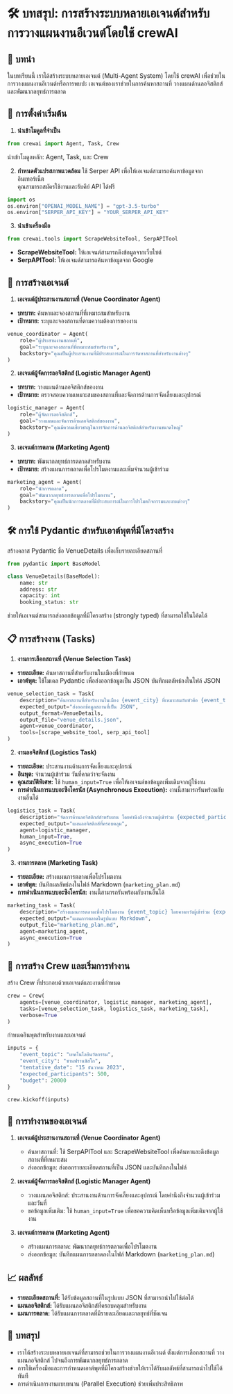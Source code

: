 
# 🛠️ บทสรุป: การสร้างระบบหลายเอเจนต์สำหรับการวางแผนงานอีเวนต์โดยใช้ crewAI

## 📖 บทนำ
ในบทเรียนนี้ เราได้สร้างระบบหลายเอเจนต์ (Multi-Agent System) โดยใช้ crewAI เพื่อช่วยในการวางแผนงานอีเวนต์หรือการพบปะ เอเจนต์ของเราช่วยในการค้นหาสถานที่ วางแผนด้านลอจิสติกส์ และพัฒนากลยุทธ์การตลาด

## 🚀 การตั้งค่าเริ่มต้น
1. **นำเข้าโมดูลที่จำเป็น**
```python
from crewai import Agent, Task, Crew
```
นำเข้าโมดูลหลัก: Agent, Task, และ Crew

2. **กำหนดตัวแปรสภาพแวดล้อม**
ใช้ Serper API เพื่อให้เอเจนต์สามารถค้นหาข้อมูลจากอินเทอร์เน็ต  
คุณสามารถสมัครใช้งานและรับคีย์ API ได้ฟรี
```python
import os
os.environ["OPENAI_MODEL_NAME"] = "gpt-3.5-turbo"
os.environ["SERPER_API_KEY"] = "YOUR_SERPER_API_KEY"
```

3. **นำเข้าเครื่องมือ**
```python
from crewai.tools import ScrapeWebsiteTool, SerpAPITool
```
- **ScrapeWebsiteTool:** ให้เอเจนต์สามารถดึงข้อมูลจากเว็บไซต์
- **SerpAPITool:** ให้เอเจนต์สามารถค้นหาข้อมูลจาก Google

## 👥 การสร้างเอเจนต์
1. **เอเจนต์ผู้ประสานงานสถานที่ (Venue Coordinator Agent)**
- **บทบาท:** ค้นหาและจองสถานที่ที่เหมาะสมสำหรับงาน
- **เป้าหมาย:** ระบุและจองสถานที่ตามความต้องการของงาน
```python
venue_coordinator = Agent(
    role="ผู้ประสานงานสถานที่",
    goal="ระบุและจองสถานที่ที่เหมาะสมสำหรับงาน",
    backstory="คุณเป็นผู้ประสานงานที่มีประสบการณ์ในการจัดหาสถานที่สำหรับงานต่างๆ"
)
```

2. **เอเจนต์ผู้จัดการลอจิสติกส์ (Logistic Manager Agent)**
- **บทบาท:** วางแผนด้านลอจิสติกส์ของงาน
- **เป้าหมาย:** ตรวจสอบความเหมาะสมของสถานที่และจัดการด้านการจัดเลี้ยงและอุปกรณ์
```python
logistic_manager = Agent(
    role="ผู้จัดการลอจิสติกส์",
    goal="วางแผนและจัดการด้านลอจิสติกส์ของงาน",
    backstory="คุณมีความเชี่ยวชาญในการจัดการด้านลอจิสติกส์สำหรับงานขนาดใหญ่"
)
```

3. **เอเจนต์การตลาด (Marketing Agent)**
- **บทบาท:** พัฒนากลยุทธ์การตลาดสำหรับงาน
- **เป้าหมาย:** สร้างแผนการตลาดเพื่อโปรโมตงานและเพิ่มจำนวนผู้เข้าร่วม
```python
marketing_agent = Agent(
    role="นักการตลาด",
    goal="พัฒนากลยุทธ์การตลาดเพื่อโปรโมตงาน",
    backstory="คุณเป็นนักการตลาดที่มีประสบการณ์ในการโปรโมตกิจกรรมและงานต่างๆ"
)
```

## 🛠️ การใช้ Pydantic สำหรับเอาต์พุตที่มีโครงสร้าง
สร้างคลาส Pydantic ชื่อ VenueDetails เพื่อเก็บรายละเอียดสถานที่
```python
from pydantic import BaseModel

class VenueDetails(BaseModel):
    name: str
    address: str
    capacity: int
    booking_status: str
```
ช่วยให้เอเจนต์สามารถส่งออกข้อมูลที่มีโครงสร้าง (strongly typed) ที่สามารถใช้ในโค้ดได้

## 📋 การสร้างงาน (Tasks)
1. **งานการเลือกสถานที่ (Venue Selection Task)**
- **รายละเอียด:** ค้นหาสถานที่สำหรับงานในเมืองที่กำหนด
- **เอาต์พุต:** ใช้โมเดล Pydantic เพื่อส่งออกข้อมูลเป็น JSON บันทึกผลลัพธ์ลงในไฟล์ JSON
```python
venue_selection_task = Task(
    description="ค้นหาสถานที่สำหรับงานในเมือง {event_city} ที่เหมาะสมกับหัวข้อ {event_topic}",
    expected_output="ส่งออกข้อมูลสถานที่เป็น JSON",
    output_format=VenueDetails,
    output_file="venue_details.json",
    agent=venue_coordinator,
    tools=[scrape_website_tool, serp_api_tool]
)
```

2. **งานลอจิสติกส์ (Logistics Task)**
- **รายละเอียด:** ประสานงานด้านการจัดเลี้ยงและอุปกรณ์
- **อินพุต:** จำนวนผู้เข้าร่วม วันที่คาดว่าจะจัดงาน  
- **คุณสมบัติพิเศษ:** ใช้ `human_input=True` เพื่อให้เอเจนต์ขอข้อมูลเพิ่มเติมจากผู้ใช้งาน  
- **การดำเนินการแบบอะซิงโครนัส (Asynchronous Execution):** งานนี้สามารถรันพร้อมกับงานอื่นได้
```python
logistics_task = Task(
    description="จัดการด้านลอจิสติกส์สำหรับงาน โดยคำนึงถึงจำนวนผู้เข้าร่วม {expected_participants} และวันที่ {tentative_date}",
    expected_output="แผนลอจิสติกส์ที่ครอบคลุม",
    agent=logistic_manager,
    human_input=True,
    async_execution=True
)
```

3. **งานการตลาด (Marketing Task)**
- **รายละเอียด:** สร้างแผนการตลาดเพื่อโปรโมตงาน
- **เอาต์พุต:** บันทึกผลลัพธ์ลงในไฟล์ Markdown (`marketing_plan.md`)  
- **การดำเนินการแบบอะซิงโครนัส:** งานนี้สามารถรันพร้อมกับงานอื่นได้
```python
marketing_task = Task(
    description="สร้างแผนการตลาดเพื่อโปรโมตงาน {event_topic} โดยคาดหวังผู้เข้าร่วม {expected_participants} คน",
    expected_output="แผนการตลาดในรูปแบบ Markdown",
    output_file="marketing_plan.md",
    agent=marketing_agent,
    async_execution=True
)
```

## 🤖 การสร้าง Crew และเริ่มการทำงาน
สร้าง Crew ที่ประกอบด้วยเอเจนต์และงานที่กำหนด
```python
crew = Crew(
    agents=[venue_coordinator, logistic_manager, marketing_agent],
    tasks=[venue_selection_task, logistics_task, marketing_task],
    verbose=True
)
```

กำหนดอินพุตสำหรับงานและเอเจนต์
```python
inputs = {
    "event_topic": "เทคโนโลยีนวัตกรรม",
    "event_city": "ซานฟรานซิสโก",
    "tentative_date": "15 ธันวาคม 2023",
    "expected_participants": 500,
    "budget": 20000
}

crew.kickoff(inputs)
```

## 💼 การทำงานของเอเจนต์
1. **เอเจนต์ผู้ประสานงานสถานที่ (Venue Coordinator Agent)**
   - ค้นหาสถานที่: ใช้ SerpAPITool และ ScrapeWebsiteTool เพื่อค้นหาและดึงข้อมูลสถานที่ที่เหมาะสม
   - ส่งออกข้อมูล: ส่งออกรายละเอียดสถานที่เป็น JSON และบันทึกลงในไฟล์

2. **เอเจนต์ผู้จัดการลอจิสติกส์ (Logistic Manager Agent)**
   - วางแผนลอจิสติกส์: ประสานงานด้านการจัดเลี้ยงและอุปกรณ์ โดยคำนึงถึงจำนวนผู้เข้าร่วมและวันที่
   - ขอข้อมูลเพิ่มเติม: ใช้ `human_input=True` เพื่อขอความคิดเห็นหรือข้อมูลเพิ่มเติมจากผู้ใช้งาน

3. **เอเจนต์การตลาด (Marketing Agent)**
   - สร้างแผนการตลาด: พัฒนากลยุทธ์การตลาดเพื่อโปรโมตงาน
   - ส่งออกข้อมูล: บันทึกแผนการตลาดลงในไฟล์ Markdown (`marketing_plan.md`)

## 📈 ผลลัพธ์
- **รายละเอียดสถานที่:** ได้รับข้อมูลสถานที่ในรูปแบบ JSON ที่สามารถนำไปใช้ต่อได้
- **แผนลอจิสติกส์:** ได้รับแผนลอจิสติกส์ที่ครอบคลุมสำหรับงาน
- **แผนการตลาด:** ได้รับแผนการตลาดที่มีรายละเอียดและกลยุทธ์ที่ชัดเจน

## 📝 บทสรุป
- เราได้สร้างระบบหลายเอเจนต์ที่สามารถช่วยในการวางแผนงานอีเวนต์ ตั้งแต่การเลือกสถานที่ วางแผนลอจิสติกส์ ไปจนถึงการพัฒนากลยุทธ์การตลาด
- การใช้เครื่องมือและการกำหนดเอาต์พุตที่มีโครงสร้างช่วยให้เราได้รับผลลัพธ์ที่สามารถนำไปใช้ได้ทันที
- การดำเนินการงานแบบขนาน (Parallel Execution) ช่วยเพิ่มประสิทธิภาพ

